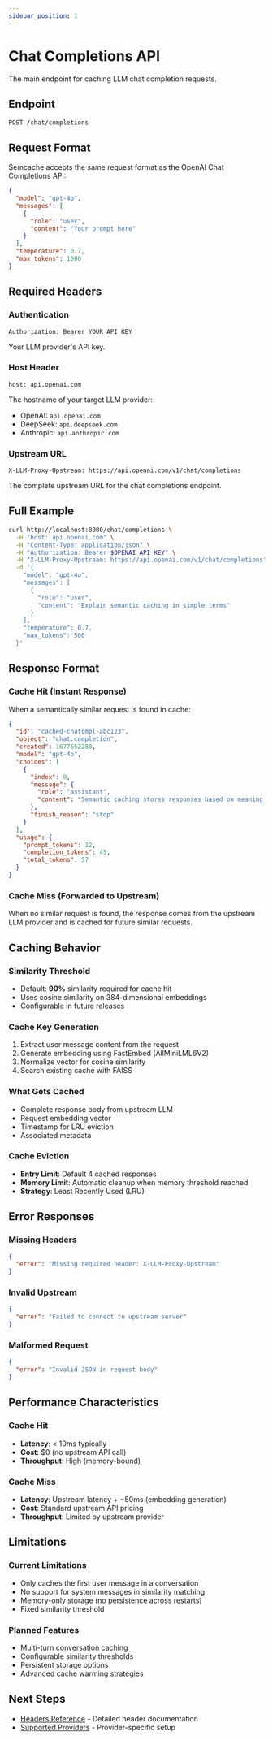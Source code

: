 ```yaml
---
sidebar_position: 1
---
```


# Chat Completions API

The main endpoint for caching LLM chat completion requests.

## Endpoint

```
POST /chat/completions
```

## Request Format

Semcache accepts the same request format as the OpenAI Chat Completions API:

```json
{
  "model": "gpt-4o",
  "messages": [
    {
      "role": "user",
      "content": "Your prompt here"
    }
  ],
  "temperature": 0.7,
  "max_tokens": 1000
}
```

## Required Headers

### Authentication
```
Authorization: Bearer YOUR_API_KEY
```
Your LLM provider's API key.

### Host Header
```
host: api.openai.com
```
The hostname of your target LLM provider:
- OpenAI: `api.openai.com`
- DeepSeek: `api.deepseek.com`
- Anthropic: `api.anthropic.com`

### Upstream URL
```
X-LLM-Proxy-Upstream: https://api.openai.com/v1/chat/completions
```
The complete upstream URL for the chat completions endpoint.

## Full Example

```bash
curl http://localhost:8080/chat/completions \
  -H "host: api.openai.com" \
  -H "Content-Type: application/json" \
  -H "Authorization: Bearer $OPENAI_API_KEY" \
  -H "X-LLM-Proxy-Upstream: https://api.openai.com/v1/chat/completions" \
  -d '{
    "model": "gpt-4o",
    "messages": [
      {
        "role": "user",
        "content": "Explain semantic caching in simple terms"
      }
    ],
    "temperature": 0.7,
    "max_tokens": 500
  }'
```

## Response Format

### Cache Hit (Instant Response)

When a semantically similar request is found in cache:

```json
{
  "id": "cached-chatcmpl-abc123",
  "object": "chat.completion",
  "created": 1677652288,
  "model": "gpt-4o",
  "choices": [
    {
      "index": 0,
      "message": {
        "role": "assistant",
        "content": "Semantic caching stores responses based on meaning..."
      },
      "finish_reason": "stop"
    }
  ],
  "usage": {
    "prompt_tokens": 12,
    "completion_tokens": 45,
    "total_tokens": 57
  }
}
```

### Cache Miss (Forwarded to Upstream)

When no similar request is found, the response comes from the upstream LLM provider and is cached for future similar requests.

## Caching Behavior

### Similarity Threshold
- Default: **90%** similarity required for cache hit
- Uses cosine similarity on 384-dimensional embeddings
- Configurable in future releases

### Cache Key Generation
1. Extract user message content from the request
2. Generate embedding using FastEmbed (AllMiniLML6V2)
3. Normalize vector for cosine similarity
4. Search existing cache with FAISS

### What Gets Cached
- Complete response body from upstream LLM
- Request embedding vector
- Timestamp for LRU eviction
- Associated metadata

### Cache Eviction
- **Entry Limit**: Default 4 cached responses
- **Memory Limit**: Automatic cleanup when memory threshold reached  
- **Strategy**: Least Recently Used (LRU)

## Error Responses

### Missing Headers

```json
{
  "error": "Missing required header: X-LLM-Proxy-Upstream"
}
```

### Invalid Upstream

```json
{
  "error": "Failed to connect to upstream server"
}
```

### Malformed Request

```json
{
  "error": "Invalid JSON in request body"
}
```

## Performance Characteristics

### Cache Hit
- **Latency**: < 10ms typically
- **Cost**: $0 (no upstream API call)
- **Throughput**: High (memory-bound)

### Cache Miss
- **Latency**: Upstream latency + ~50ms (embedding generation)
- **Cost**: Standard upstream API pricing
- **Throughput**: Limited by upstream provider

## Limitations

### Current Limitations
- Only caches the first user message in a conversation
- No support for system messages in similarity matching
- Memory-only storage (no persistence across restarts)
- Fixed similarity threshold

### Planned Features
- Multi-turn conversation caching
- Configurable similarity thresholds
- Persistent storage options
- Advanced cache warming strategies

## Next Steps

- [Headers Reference](./headers.md) - Detailed header documentation
- [Supported Providers](./supported-providers.md) - Provider-specific setup

